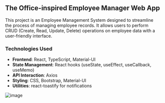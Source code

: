## The Office-inspired Employee Manager Web App

This project is an Employee Management System designed to streamline the process of managing employee records. It allows users to perform CRUD (Create, Read, Update, Delete) operations on employee data with a user-friendly interface.

### Technologies Used

- **Frontend**: React, TypeScript, Material-UI
- **State Management**: React hooks (useState, useEffect, useCallback, useMemo)
- **API Interaction**: Axios
- **Styling**: CSS, Bootstrap, Material-UI
- **Utilities**: react-toastify for notifications

  

![image](https://github.com/antoniomrg/employee-manager-typescript/assets/39682486/1c359af8-1893-472d-aa11-25e369ae97a5)

